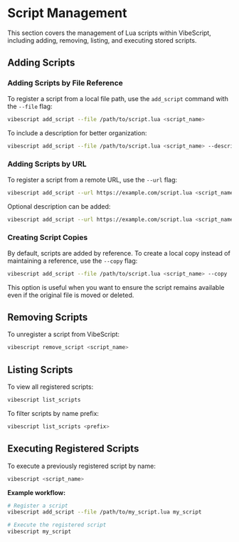 
# Script Management

This section covers the management of Lua scripts within VibeScript, including adding, removing, listing, and executing stored scripts.

## Adding Scripts

### Adding Scripts by File Reference

To register a script from a local file path, use the `add_script` command with the `--file` flag:

```bash
vibescript add_script --file /path/to/script.lua <script_name>
```

To include a description for better organization:

```bash
vibescript add_script --file /path/to/script.lua <script_name> --description "Script description"
```

### Adding Scripts by URL

To register a script from a remote URL, use the `--url` flag:

```bash
vibescript add_script --url https://example.com/script.lua <script_name>
```

Optional description can be added:

```bash
vibescript add_script --url https://example.com/script.lua <script_name> --description "Remote script description"
```

### Creating Script Copies

By default, scripts are added by reference. To create a local copy instead of maintaining a reference, use the `--copy` flag:

```bash
vibescript add_script --file /path/to/script.lua <script_name> --copy
```

This option is useful when you want to ensure the script remains available even if the original file is moved or deleted.

## Removing Scripts

To unregister a script from VibeScript:

```bash
vibescript remove_script <script_name>
```

## Listing Scripts

To view all registered scripts:

```bash
vibescript list_scripts
```

To filter scripts by name prefix:

```bash
vibescript list_scripts <prefix>
```

## Executing Registered Scripts

To execute a previously registered script by name:

```bash
vibescript <script_name>
```

**Example workflow:**
```bash
# Register a script
vibescript add_script --file /path/to/my_script.lua my_script

# Execute the registered script
vibescript my_script
```